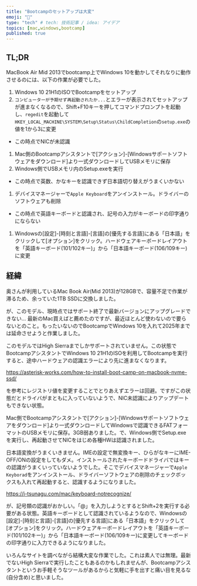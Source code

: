 ```yaml
---
title: "Bootcampのセットアップは大変"
emoji: "💭"
type: "tech" # tech: 技術記事 / idea: アイデア
topics: [mac,windows,bootcamp]
published: true
---
```


## TL;DR
MacBook Air Mid 2013でbootcamp上でWindows 10を動かしてそれなりに動作させるのには、以下の作業が必要でした。

1. Windows 10 21H1のISOでBootcampをセットアップ
1. `コンピューターが予期せず再起動されたか...`とエラーが表示されてセットアップが進まなくなるので、Shift+F10キーを押してコマンドプロンプトを起動し、`regedit`を起動して`HKEY_LOCAL_MACHINE\SYSTEM\Setup\Status\ChildCompletion`の`setup.exe`の値を1から3に変更
  - この時点でNICが未認識
1. Mac側のBootcampアシスタントで[アクション]-[Windowsサポートソフトウェアをダウンロード]より一式ダウンロードしてUSBメモリに保存
1. Windows側でUSBメモリ内のSetup.exeを実行
  - この時点で英数、かなキーを認識できず日本語切り替えがうまくいかない
1. デバイスマネージャーで`Apple Keyboard`をアンインストール。ドライバーのソフトウェアも削除
  - この時点で英語キーボードと認識され、記号の入力がキーボードの印字通りにならない
1. Windowsの[設定]-[時刻と言語]-[言語]の[優先する言語]にある「日本語」をクリックして[オプション]をクリック。ハードウェアキーボードレイアウトを「英語キーボード(101/102キー)」から「日本語キーボード(106/109キー)に変更

## 経緯
奥さんが利用しているMac Book Air(Mid 2013)が128GBで、容量不足で作業が滞るため、余っていた1TB SSDに交換しました。

が、このモデル、現時点ではサポート終了で最新バージョンにアップグレードできない... 最新のMac買えばと薦めたのですが、最近ほとんど使わないので要らないとのこと。もったいないのでBootcampでWindows 10を入れて2025年までは延命させようと作業しました。

このモデルではHigh Sierraまでしかサポートされていません。この状態でBootcampアシスタントでWindows 10 21H1のISOを利用してBootcampを実行すると、途中ハードウェアの認識エラーにより先に進まなくなります。

https://asterisk-works.com/how-to-install-boot-camp-on-macbook-nvme-ssd/

を参考にレジストリ値を変更することでとりあえずエラーは回避。ですがこの状態だとドライバがまともに入っていないようで、NIC未認識によりアップデートもできない状態。

Mac側でBootcampアシスタントで[アクション]-[Windowsサポートソフトウェアをダウンロード]より一式ダウンロードしてWindowsで認識できるFATフォーマットのUSBメモリに保存。3GB弱ありました。で、Windows側でSetup.exeを実行し、再起動させてNICをはじめ各種HWは認識されました。

日本語変換がうまくいきません。IMEの設定で無変換キー、ひらがなキーにIME-OFF/ONの設定をしてもダメ。インストールされたキーボードドライバではキーの認識がうまくいっていないようでした。そこでデバイスマネージャーで`Apple Keyborad`をアンインストール、ドライバーソフトウェアの削除のチェックボックスも入れて再起動すると、認識するようになりました。

https://i-tsunagu.com/mac/keyboard-notrecognize/

が、記号類の認識がおかしい。「@」を入力しようとするとShift+2を実行する必要がある状態。英語キーボードとして認識されているようなので、Windowsの[設定]-[時刻と言語]-[言語]の[優先する言語]にある「日本語」をクリックして[オプション]をクリック。ハードウェアキーボードレイアウトを「英語キーボード(101/102キー)」から「日本語キーボード(106/109キー)に変更してキーボードの印字通りに入力できるようになりました。

いろんなサイトを調べながら結構大変な作業でした。これは素人では無理。最新でないHigh Sierraで実行したこともあるのかもしれませんが、Bootcampアシスタントというお手軽そうなツールがあるからと気軽に手を出すと痛い目を見るな(自分含め)と思いました。